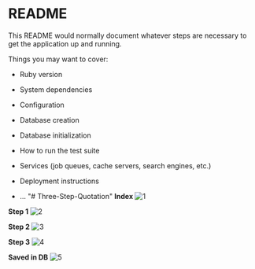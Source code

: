# README

This README would normally document whatever steps are necessary to get the
application up and running.

Things you may want to cover:

* Ruby version

* System dependencies

* Configuration

* Database creation

* Database initialization

* How to run the test suite

* Services (job queues, cache servers, search engines, etc.)

* Deployment instructions

* ...
"# Three-Step-Quotation" 
**Index**
![1](https://user-images.githubusercontent.com/4223130/53009495-8ae8cd80-3433-11e9-9cbb-bb53623e9170.JPG)

**Step 1**
![2](https://user-images.githubusercontent.com/4223130/53009535-a94ec900-3433-11e9-90d5-d99300c155ca.JPG)

**Step 2**
![3](https://user-images.githubusercontent.com/4223130/53009555-b66bb800-3433-11e9-8181-fa64cb3e2510.JPG)

**Step 3**
![4](https://user-images.githubusercontent.com/4223130/53009694-f894f980-3433-11e9-9e75-febc4ba0ef3a.JPG)


**Saved in DB**
![5](https://user-images.githubusercontent.com/4223130/53009732-0ba7c980-3434-11e9-90d0-6d2203a7da60.JPG)


